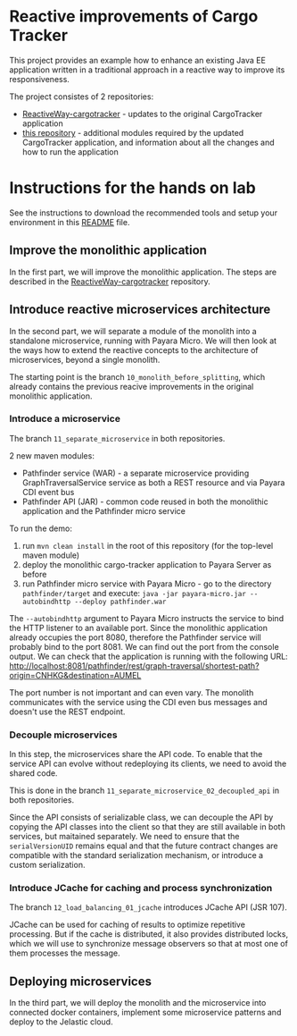 Reactive improvements of Cargo Tracker
================================

This project provides an example how to enhance an existing Java EE application 
written in a traditional approach in a reactive way to improve its responsiveness.

The project consistes of 2 repositories:
 - [ReactiveWay-cargotracker](https://github.com/OndrejM-demonstrations/ReactiveWay-cargotracker) - updates to the original CargoTracker application
 - [this repository](https://github.com/OndrejM-demonstrations/ReactiveWay-cargotracker-ext) - additional modules required by the updated CargoTracker application, and information about all the changes and how to run the application
 
# Instructions for the hands on lab

See the instructions to download the recommended tools and setup your environment in this [README](workshop-dependencies/README.adoc) file.

## Improve the monolithic application

In the first part, we will improve the monolithic application. The steps are described in the [ReactiveWay-cargotracker](https://github.com/OndrejM-demonstrations/ReactiveWay-cargotracker/blob/devoxx-uk-2017/README.adoc) repository.

## Introduce reactive microservices architecture

In the second part, we will separate a module of the monolith into a standalone microservice, running with Payara Micro. We will then look at the ways how to extend the reactive concepts to the architecture of microservices, beyond a single monolith.

The starting point is the branch `10_monolith_before_splitting`, which already contains the previous reacive improvements in the original monolithic application.


### Introduce a microservice

The branch `11_separate_microservice` in both repositories.

2 new maven modules:
 - Pathfinder service (WAR) - a separate microservice providing GraphTraversalService service as both a REST resource and via Payara CDI event bus
 - Pathfinder API (JAR) - common code reused in both the monolithic application and the Pathfinder micro service
 
To run the demo:
 1. run `mvn clean install` in the root of this repository (for the top-level maven module)
 2. deploy the monolithic cargo-tracker application to Payara Server as before
 3. run Pathfinder micro service with Payara Micro - go to the directory `pathfinder/target` and execute: `java -jar payara-micro.jar --autobindhttp --deploy pathfinder.war`

The `--autobindhttp` argument to Payara Micro instructs the service to bind the HTTP listener to an available port. Since the monolithic application already occupies the port 8080, therefore the Pathfinder service will probably bind to the port 8081. We can find out the port from the console output. We can check that the application is running with the following URL: [http://localhost:8081/pathfinder/rest/graph-traversal/shortest-path?origin=CNHKG&destination=AUMEL](http://localhost:8081/pathfinder/rest/graph-traversal/shortest-path?origin=CNHKG&destination=AUMEL)

The port number is not important and can even vary. The monolith communicates with the service using the CDI even bus messages and doesn't use the REST endpoint. 

### Decouple microservices

In this step, the microservices share the API code. To enable that the service API can evolve without redeploying its clients, we need to avoid the shared code. 

This is done in the branch `11_separate_microservice_02_decoupled_api` in both repositories.

Since the API consists of serializable class, we can decouple the API by copying the API classes into the client so that they are still available in both services, but maitained separately. We need to ensure that the `serialVersionUID` remains equal and that the future contract changes are compatible with the standard serialization mechanism, or introduce a custom serialization.

### Introduce JCache for caching and process synchronization

The branch `12_load_balancing_01_jcache` introduces JCache API (JSR 107). 

JCache can be used for caching of results to optimize repetitive processing. But if the cache is distributed, it also provides distributed locks, which we will use to synchronize message observers so that at most one of them processes the message.

## Deploying microservices

In the third part, we will deploy the monolith and the microservice into connected docker containers, implement some microservice patterns and deploy to the Jelastic cloud.
